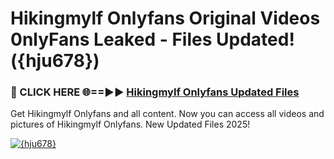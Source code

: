 # Hikingmylf Onlyfans Original Videos 0nlyFans Leaked - Files Updated! ({hju678})

<h3>🔴 CLICK HERE 🌐==►► <a href="https://tinyurl.com/ms9xzufz" rel="nofollow">Hikingmylf Onlyfans Updated Files</a></h3>

Get Hikingmylf Onlyfans and all content. Now you can access all videos and pictures of Hikingmylf Onlyfans. New Updated Files 2025!

[![{hju678}](https://i.imgur.com/PQ7UWWw.gif)](https://tinyurl.com/ms9xzufz)